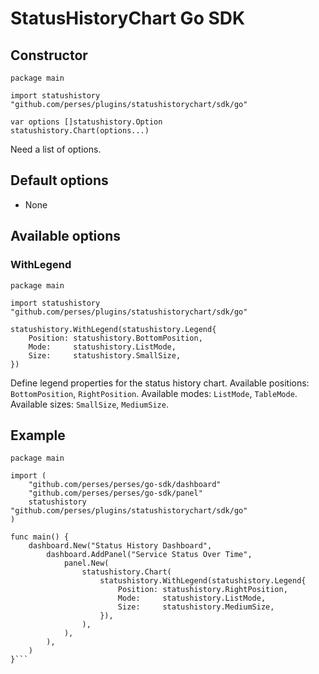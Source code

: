 # StatusHistoryChart Go SDK

## Constructor

```golang
package main

import statushistory "github.com/perses/plugins/statushistorychart/sdk/go"

var options []statushistory.Option
statushistory.Chart(options...)
```

Need a list of options.

## Default options

- None

## Available options

### WithLegend

```golang
package main

import statushistory "github.com/perses/plugins/statushistorychart/sdk/go"

statushistory.WithLegend(statushistory.Legend{
	Position: statushistory.BottomPosition,
	Mode:     statushistory.ListMode,
	Size:     statushistory.SmallSize,
})
```

Define legend properties for the status history chart. Available positions: `BottomPosition`, `RightPosition`. Available modes: `ListMode`, `TableMode`. Available sizes: `SmallSize`, `MediumSize`.

## Example

```golang
package main

import (
	"github.com/perses/perses/go-sdk/dashboard"
	"github.com/perses/perses/go-sdk/panel"
	statushistory "github.com/perses/plugins/statushistorychart/sdk/go"
)

func main() {
	dashboard.New("Status History Dashboard",
		dashboard.AddPanel("Service Status Over Time",
			panel.New(
				statushistory.Chart(
					statushistory.WithLegend(statushistory.Legend{
						Position: statushistory.RightPosition,
						Mode:     statushistory.ListMode,
						Size:     statushistory.MediumSize,
					}),
				),
			),
		),
	)
}```
```
